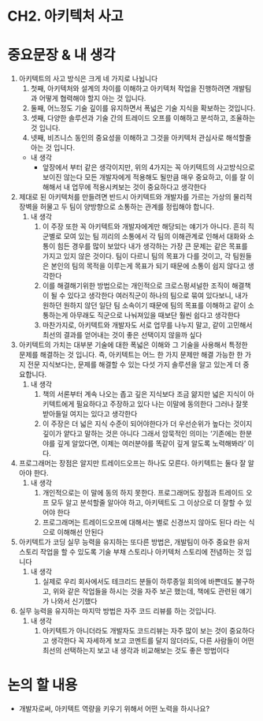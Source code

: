 # CH2. 아키텍처 사고

# 중요문장 & 내 생각

1. 아키텍트의 사고 방식은 크게 네 가지로 나뉩니다
    1. 첫째, 아키텍처와 설계의 차이를 이해하고 아키텍처 작업을 진행하려면 개발팀과 어떻게 협력해야 할지 아는 것 입니다.
    2. 둘째, 어느정도 기술 깊이를 유지하면서 폭넓은 기술 지식을 확보하는 것입니다.
    3. 셋째, 다양한 솔루션과 기술 간의 트레이드 오프를 이해하고 분석하고, 조율하는 것 입니다.
    4. 넷째, 비즈니스 동인의 중요성을 이해하고 그것을 아키텍처 관심사로 해석할줄 아는 것 입니다.
    - 내 생각
        - 앞장에서 부터 같은 생각이지만, 위의 4가지는 꼭 아키텍트의 사고방식으로 보이진 않는다 모든 개발자에게 적용해도 될만큼 매우 중요하고, 이를 잘 이해해서 내 업무에 적용시켜보는 것이 중요하다고 생각한다
2. 제대로 된 아키텍처를 만들려면 반드시 아키텍트와 개발자를 가르는 가상의 물리적 장벽을 허물고 두 팀이 양방향으로 소통하는 관계를 정립해야 합니다.
    1. 내 생각
        1. 이 주장 또한 꼭 아키텍트와 개발자에게만 해당되는 얘기가 아니다. 흔히 직군별로 모여 있는 팀 끼리의 소통에서 각 팀의 이해관계로 인해서 대화와 소통이 힘든 경우를 많이 보았다 내가 생각하는 가장 큰 문제는 같은 목표를 가지고 있지 않은 것이다. 팀이 다르니 팀의 목표가 다를 것이고, 각 팀원들은 본인의 팀의 목적을 이루는게 목표가 되기 때문에 소통이 쉽지 않다고 생각한다
        2. 이를 해결해기위한 방법으로는 개인적으로 크로스펑셔널한 조직이 해결책이 될 수 있다고 생각한다 여러직군이 하나의 팀으로 묶여 있다보니, 내가 원하던 원하지 않던 일단 팀 소속이기 때문에 팀의 목표를 이해하고 같이 소통하는게 아무래도 직군으로 나눠져있을 때보단 훨씬 쉽다고 생각한다
        3. 마찬가지로, 아키텍트와 개발자도 서로 업무를 나누지 말고, 같이 고민해서 최선의 결과를 얻어내는 것이 좋은 선택이지 않을까 싶다
3. 아키텍트의 가치는 대부분 기술에 대한 폭넓은 이해와 그 기술을 사용해서 특정한 문제를 해결하는 것 입니다. 즉, 아키텍트는 어느 한 가지 문제만 해결 가능한 한 가지 전문 지식보다는, 문제를 해결할 수 있는 다섯 가지 솔루션을 알고 있는게 더 중요합니다.
    1. 내 생각
        1. 책의 서론부터 계속 나오는 좁고 깊은 지식보다 조금 얆지만 넓은 지식이 아키텍트에게 필요하다고 주장하고 있다 나는 이말에 동의한다 그러나 잘못 받아들일 여지는 있다고 생각한다
        2. 이 주장은 더 넓은 지식 수준이 되어야한다가 더 우선순위가 높다는 것이지 깊이가 얕다고 말하는 것은 아니다 그래서 암묵적인 의미는 ‘기존에는 한분야를 깊게 알았다면, 이제는 여러분야를 똑같이 깊게 알도록 노력해봐라’ 이다.
4. 프로그래머는 장점은 알지만 트레이드오프는 하나도 모른다. 아키텍트는 둘다 잘 알아야 한다.
    1. 내 생각
        1. 개인적으로는 이 말에 동의 하지 못한다. 프로그래머도 장점과 트레이드 오프 모두 알고 분석할줄 알아야 하고, 아키텍트도 그 이상으로 더 잘할 수 있어야 한다
        2. 프로그래머는 트레이드오프에 대해서는 별로 신경쓰지 않아도 된다 라는 식으로 이해해선 안된다
5. 아키텍트가 코딩 실무 능력을 유지하는 또다른 방법은, 개발팀이 아주 중요한 유저 스토리 작업을 할 수 있도록 기술 부채 스토리나 아키텍처 스토리에 전념하는 것 입니다
    1. 내 생각
        1. 실제로 우리 회사에서도 테크리드 분들이 하루종일 회의에 바쁜데도 불구하고, 위와 같은 작업들을 하시는 것을 자주 보곤 했는데, 책에도 관련된 얘기가 나와서 신기했다
6. 실무 능력을 유지하는 마지막 방법은 자주 코드 리뷰를 하는 것입니다.
    1. 내 생각
        1. 아키텍트가 아니더라도 개발자도 코드리뷰는 자주 많이 보는 것이 중요하다고 생각한다 꼭 자세하게 보고 코멘트를 달지 않더라도, 다른 사람들이 어떤 최선의 선택하는지 보고 내 생각과 비교해보는 것도 좋은 방법이다

# 논의 할 내용

- 개발자로써, 아키텍트 역량을 키우기 위해서 어떤 노력을 하시나요?